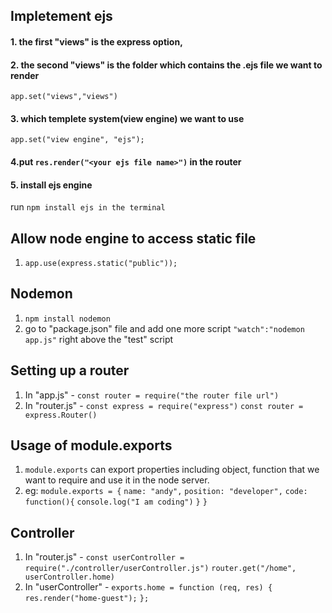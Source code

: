 ## Impletement ejs

#### 1. the first "views" is the express option,

#### 2. the second "views" is the folder which contains the .ejs file we want to render

`app.set("views","views") `

#### 3. which templete system(view engine) we want to use

`app.set("view engine", "ejs");`

#### 4.put `res.render("<your ejs file name>")` in the router

#### 5. install ejs engine

run `npm install ejs in the terminal`

## Allow node engine to access static file

1. `app.use(express.static("public"));`

## Nodemon

1. `npm install nodemon`
2. go to "package.json" file and add one more script `"watch":"nodemon app.js"` right above the "test" script

## Setting up a router

1. In "app.js" - `const router = require("the router file url")`
2. In "router.js" -
   `const express = require("express")`
   `const router = express.Router()`

## Usage of module.exports

1. `module.exports` can export properties including object, function that we want to require and use it in the node server.
2. eg: `module.exports = {`
   `name: "andy",`
   `position: "developer",`
   `code: function(){`
   `console.log("I am coding")`
   `}`
   `}`

## Controller

1. In "router.js" -
   `const userController = require("./controller/userController.js")`
   `router.get("/home", userController.home)`
2. In "userController" -
   `exports.home = function (req, res) {`
   `res.render("home-guest");`
   `};`
